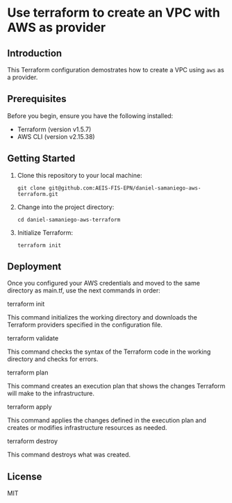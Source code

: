 Use terraform to create an VPC with AWS as provider
=======================

Introduction
------------

This Terraform configuration demostrates how to create a VPC using `aws` as a provider.

Prerequisites
------------
Before you begin, ensure you have the following installed:

- Terraform (version v1.5.7)
- AWS CLI (version v2.15.38)

Getting Started
---------------

1.  Clone this repository to your local machine:

    `git clone git@github.com:AEIS-FIS-EPN/daniel-samaniego-aws-terraform.git`

2.  Change into the project directory:

    `cd daniel-samaniego-aws-terraform`

3.  Initialize Terraform:

    `terraform init`

Deployment
---------------

Once you configured your AWS credentials and moved to the same directory as main.tf, use the next commands in order:

terraform init

This command initializes the working directory and downloads the Terraform providers specified in the configuration file.

terraform validate

This command checks the syntax of the Terraform code in the working directory and checks for errors.

terraform plan

This command creates an execution plan that shows the changes Terraform will make to the infrastructure.

terraform apply

This command applies the changes defined in the execution plan and creates or modifies infrastructure resources as needed.

terraform destroy

This command destroys what was created.

License
---------------

MIT